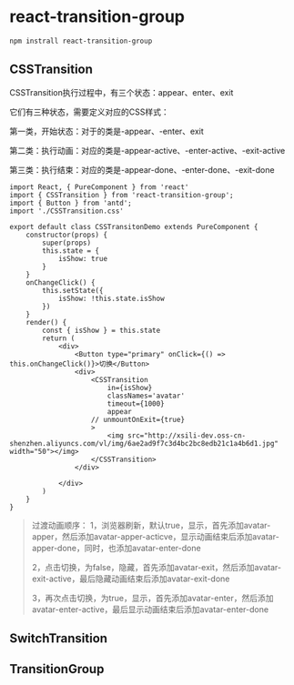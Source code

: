 # react-transition-group 

```bash
npm instrall react-transition-group 
```

## CSSTransition

CSSTransition执行过程中，有三个状态：appear、enter、exit

它们有三种状态，需要定义对应的CSS样式： 

第一类，开始状态：对于的类是-appear、-enter、exit

第二类：执行动画：对应的类是-appear-active、-enter-active、-exit-active

第三类：执行结束：对应的类是-appear-done、-enter-done、-exit-done

```react
import React, { PureComponent } from 'react'
import { CSSTransition } from 'react-transition-group';
import { Button } from 'antd';
import './CSSTransition.css'

export default class CSSTransitonDemo extends PureComponent {
    constructor(props) {
        super(props)
        this.state = {
            isShow: true
        }
    }
    onChangeClick() {
        this.setState({
            isShow: !this.state.isShow
        })
    }
    render() {
        const { isShow } = this.state
        return (
            <div>
                <Button type="primary" onClick={() => this.onChangeClick()}>切换</Button>
                <div>
                    <CSSTransition
                        in={isShow}
                        classNames='avatar'
                        timeout={1000}
                        appear
                    // unmountOnExit={true}
                    >
                        <img src="http://xsili-dev.oss-cn-shenzhen.aliyuncs.com/vl/img/6ae2ad9f7c3d4bc2bc8edb21c1a4b6d1.jpg" width="50"></img>
                    </CSSTransition>
                </div>

            </div>
        )
    }
}
```

> 过渡动画顺序：
> 1，浏览器刷新，默认true，显示，首先添加avatar-apper，然后添加avatar-apper-acticve，显示动画结束后添加avatar-apper-done，同时，也添加avatar-enter-done
>
> 2，点击切换，为false，隐藏，首先添加avatar-exit，然后添加avatar-exit-active，最后隐藏动画结束后添加avatar-exit-done
>
> 3，再次点击切换，为true，显示，首先添加avatar-enter，然后添加avatar-enter-active，最后显示动画结束后添加avatar-enter-done

## SwitchTransition

## TransitionGroup